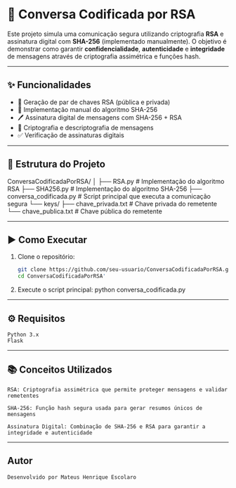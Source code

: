 # 🔐 Conversa Codificada por RSA

Este projeto simula uma comunicação segura utilizando criptografia **RSA** e assinatura digital com **SHA-256** (implementado manualmente). O objetivo é demonstrar como garantir **confidencialidade**, **autenticidade** e **integridade** de mensagens através de criptografia assimétrica e funções hash.

---

## ✨ Funcionalidades

- 🔑 Geração de par de chaves RSA (pública e privada)
- 🧮 Implementação manual do algoritmo SHA-256
- 🖊️ Assinatura digital de mensagens com SHA-256 + RSA
- 🔐 Criptografia e descriptografia de mensagens
- ✅ Verificação de assinaturas digitais

---

## 📁 Estrutura do Projeto

ConversaCodificadaPorRSA/
│
├── RSA.py # Implementação do algoritmo RSA
├── SHA256.py # Implementação do algoritmo SHA-256
├── conversa_codificada.py # Script principal que executa a comunicação segura
└── keys/
├── chave_privada.txt # Chave privada do remetente
└── chave_publica.txt # Chave pública do remetente


---

## ▶️ Como Executar

1. Clone o repositório:
   ```bash
   git clone https://github.com/seu-usuario/ConversaCodificadaPorRSA.git
   cd ConversaCodificadaPorRSA'

2. Execute o script principal:
    python conversa_codificada.py

---

## ⚙️ Requisitos
    Python 3.x
    Flask

---


## 📚 Conceitos Utilizados
    RSA: Criptografia assimétrica que permite proteger mensagens e validar remetentes

    SHA-256: Função hash segura usada para gerar resumos únicos de mensagens

    Assinatura Digital: Combinação de SHA-256 e RSA para garantir a integridade e autenticidade

---

## Autor
    Desenvolvido por Mateus Henrique Escolaro

